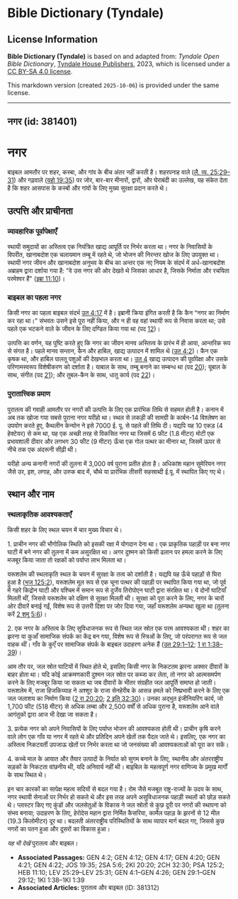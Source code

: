 # Bible Dictionary (Tyndale)

## License Information

**Bible Dictionary (Tyndale)** is based on and adapted from: _Tyndale Open Bible Dictionary_, [Tyndale House Publishers](https://tyndaleopenresources.com/), 2023, which is licensed under a [CC BY-SA 4.0 license](https://creativecommons.org/licenses/by-sa/4.0/legalcode.en).

This markdown version (created `2025-10-06`) is provided under the same license.



--------------------------------

## नगर (id: 381401)

नगर
===

बाइबल आमतौर पर शहर, कस्बा, और गांव के बीच अंतर नहीं करती है। शहरपनाह वाले ([लै. व्य. 25:29–31](https://ref.ly/Lev25:29-Lev25:31)) और गढ़वाले ([यहो 19:35](https://ref.ly/Josh19:35)) पर जोर, बार\-बार मीनारों, द्वारों, और घेराबंदी का उल्लेख, यह संकेत देता है कि शहर आसपास के कस्बों और गांवों के लिए मुख्य सुरक्षा प्रदान करते थे।

उत्पत्ति और प्राचीनता
---------------------

### व्यावहारिक पूर्वापेक्षाएँ

स्थायी समुदायों का अस्तित्व एक नियंत्रित खाद्य आपूर्ति पर निर्भर करता था। नगर के निवासियों के विपरीत, खानाबदोश एक चलायमान तम्बू में रहते थे, जो भोजन की निरन्तर खोज के लिए उपयुक्त था। स्थायी नगर जीवन और खानाबदोश अनुभव के बीच का अन्तर एक नए नियम के संदर्भ में अर्ध\-खानाबदोश अब्राहम द्वारा दर्शाया गया है: "वे उस नगर की ओर देखते थे जिसका आधार है, जिसके निर्माता और रचयिता परमेश्वर हैं" ([इब्रा 11:10](https://ref.ly/Heb11:10))।

### बाइबल का पहला नगर

किसी नगर का पहला बाइबल संदर्भ [उत 4:17](https://ref.ly/Gen4:17) में है। इब्रानी क्रिया इंगित करती है कि कैन “नगर का निर्माण कर रहा था।” संभवतः उसने इसे पूरा नहीं किया, और न ही वह वहां स्थायी रूप से निवास करता था; उसे पहले एक भटकने वाले के जीवन के लिए दण्डित किया गया था (पद [12](https://ref.ly/Gen4:12))।

उत्पत्ति का वर्णन, यह पुष्टि करते हुए कि नगर का जीवन मानव अस्तित्व के प्रारंभ में ही आया, आन्तरिक रूप से संगत है। पहले मानव सन्तान, कैन और हाबिल, खाद्य उत्पादन में शामिल थे ([उत 4:2](https://ref.ly/Gen4:2))। कैन एक कृषक था, और हाबिल पालतू पशुओं की देखभाल करता था। [उत 4](https://ref.ly/Gen4:1-Gen4:26) खाद्य उत्पादन की पूर्वापेक्षा और उसके परिणामस्वरूप विशेषीकरण को दर्शाता है। याबाल के साथ, तम्बू बनाने का सम्बन्ध था (पद [20](https://ref.ly/Gen4:20)); यूबाल के साथ, संगीत (पद [21](https://ref.ly/Gen4:21)); और तुबल\-कैन के साथ, धातु कार्य (पद [22](https://ref.ly/Gen4:22))।

### पुरातात्त्विक प्रमाण

पुरातत्व की गवाही आमतौर पर नगरों की उत्पत्ति के लिए एक प्रारंभिक तिथि से सहमत होती है। कनान में अब तक खोजा गया सबसे पुराना नगर यरीहो था। स्थल से लकड़ी की सामग्री के कार्बन\-14 विश्लेषण का उपयोग करते हुए, कैथलीन केन्योन ने इसे 7000 ई. पू. से पहले की तिथि दी। यद्यपि यह 10 एकड़ (4 हेक्टेयर) से कम था, यह एक अच्छी तरह से विकसित नगर था जिसमें 6 फीट (1\.8 मीटर) मोटी एक प्रभावशाली दीवार और लगभग 30 फीट (9 मीटर) ऊँचा एक गोल पत्थर का मीनार था, जिसमें ऊपर से नीचे तक एक अंदरूनी सीढ़ी थी।

यरीहो अन्य कनानी नगरों की तुलना में 3,000 वर्ष पुराना प्रतीत होता है। अधिकांश महान सुमेरियन नगर जैसे उर, इश, लगाह, और उरुक बाद में, चौथे या प्रारंभिक तीसरी सहस्राब्दी ई.पू. में स्थापित किए गए थे।

स्थान और नाम
------------

### स्थलाकृतिक आवश्यकताएँ

किसी शहर के लिए स्थल चयन में चार मुख्य विचार थे।

1\. प्राचीन नगर की भौगोलिक स्थिति को इसकी रक्षा में योगदान देना था। एक प्राकृतिक पहाड़ी पर बना नगर घाटी में बने नगर की तुलना में कम असुरक्षित था। अगर दुश्मन को किसी ढलान पर हमला करने के लिए मजबूर किया जाता तो रक्षकों को पर्याप्त लाभ मिलता था।

यरूशलेम की स्थलाकृति स्थल के चयन में सुरक्षा के तत्व को दर्शाती है। यद्यपि यह ऊँचे पहाड़ों से घिरा हुआ है ([भज 125:2](https://ref.ly/Ps125:2)), यरूशलेम मूल रूप से एक चूना पत्थर की पहाड़ी पर स्थापित किया गया था, जो पूर्व में गहरे किद्रोन घाटी और पश्चिम में समान रूप से दुर्जेय तिरोपोएन घाटी द्वारा संरक्षित था। ये दोनों घाटियाँ मिलती थीं, जिससे यरूशलेम को दक्षिण से सुरक्षा मिलती थी। सुरक्षा को पूरा करने के लिए, नगर के चारों ओर दीवारें बनाई गईं, विशेष रूप से उत्तरी दिशा पर जोर दिया गया, जहाँ यरूशलेम अन्यथा खुला था (तुलना करें [2 शमू 5:6](https://ref.ly/2Sam5:6))।

2\. एक नगर के अस्तित्व के लिए सुविधाजनक रूप से स्थित जल स्रोत एक परम आवश्यकता थी। शहर का झरना या कुआँ सामाजिक संपर्क का केंद्र बन गया, विशेष रूप से स्त्रिओं के लिए, जो परंपरागत रूप से जल वाहक थीं। गाँव के कुएँ पर सामाजिक संपर्क के बाइबल उदाहरण अनेक हैं ([उत 29:1–12](https://ref.ly/Gen29:1-Gen29:12); [1 रा 1:38–39](https://ref.ly/1Kgs1:38-1Kgs1:39))।

आम तौर पर, जल स्रोत घाटियों में स्थित होते थे, इसलिए किसी नगर के निकटतम झरना अक्सर दीवारों के बाहर होता था। यदि कोई आक्रमणकारी दुश्मन जल स्रोत पर कब्जा कर लेता, तो नगर को आत्मसमर्पण करने के लिए मजबूर किया जा सकता था जब दीवारों के भीतर संग्रहीत जल आपूर्ति समाप्त हो जाती। यरूशलेम में, राजा हिजकिय्याह ने अश्शूर के राजा सेनहेरीब के आसन्न हमले को निष्प्रभावी करने के लिए एक जल जलाशय का निर्माण किया ([2 रा 20:20](https://ref.ly/2Kgs20:20); [2 इति 32:30](https://ref.ly/2Chr32:30))। उनका अद्भुत इंजीनियरिंग कार्य, जो 1,700 फीट (518 मीटर) से अधिक लम्बा और 2,500 वर्षों से अधिक पुराना है, यरूशलेम आने वाले आगंतुकों द्वारा आज भी देखा जा सकता है।

3\. प्रत्येक नगर को अपने निवासियों के लिए पर्याप्त भोजन की आवश्यकता होती थी। प्राचीन कृषि करने वाले लोग एक गाँव या नगर में रहते थे और प्रतिदिन अपने खेतों तक पैदल जाते थे। इसलिए, एक नगर का अस्तित्व निकटवर्ती उपजाऊ खेतों पर निर्भर करता था जो जनसंख्या की आवश्यकताओं को पूरा कर सकें।

4\. कच्चे माल के आयात और तैयार उत्पादों के निर्यात को सुगम बनाने के लिए, स्थानीय और अंतरराष्ट्रीय सड़कों के निकटता वांछनीय थी, यदि अनिवार्य नहीं थी। बाइबिल के महत्वपूर्ण नगर वाणिज्य के प्रमुख मार्गों के साथ स्थित थे।

इन चार कारकों का सापेक्ष महत्व सदियों से बदल गया है। रोम जैसे मजबूत राष्ट्र\-राज्यों के उदय के साथ, नगर स्थायी सेनाओं पर निर्भर हो सकते थे और इस तरह अपने असुविधाजनक पहाड़ी स्थलों को छोड़ सकते थे। प्लास्टर किए गए कुंडों और जलसेतुओं के विकास ने जल स्रोतों से कुछ दूरी पर नगरों की स्थापना को संभव बनाया; उदाहरण के लिए, हेरोदेस महान द्वारा निर्मित कैसरिया, कार्मेल पहाड़ के झरनों से 12 मील (19\.3 किलोमीटर) दूर था। बदलती अंतरराष्ट्रीय परिस्थितियों के साथ व्यापार मार्ग बदल गए, जिससे कुछ नगरों का पतन हुआ और दूसरों का विकास हुआ।

*यह भी देखें* पुरातत्व और बाइबल।

* **Associated Passages:** GEN 4:2; GEN 4:12; GEN 4:17; GEN 4:20; GEN 4:21; GEN 4:22; JOS 19:35; 2SA 5:6; 2KI 20:20; 2CH 32:30; PSA 125:2; HEB 11:10; LEV 25:29–LEV 25:31; GEN 4:1–GEN 4:26; GEN 29:1–GEN 29:12; 1KI 1:38–1KI 1:39
* **Associated Articles:** पुरातत्व और बाइबल (ID: 381312)

